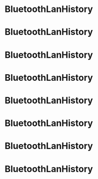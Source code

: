 # BluetoothLanHistory
# BluetoothLanHistory
# BluetoothLanHistory
# BluetoothLanHistory
# BluetoothLanHistory
# BluetoothLanHistory
# BluetoothLanHistory
# BluetoothLanHistory

